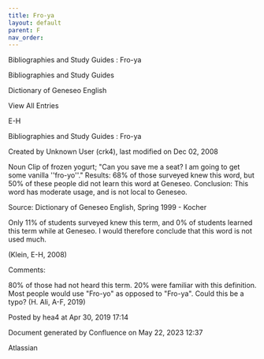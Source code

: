 ```yaml
---
title: Fro-ya
layout: default
parent: F
nav_order:
---
```


Bibliographies and Study Guides : Fro-ya

Bibliographies and Study Guides

Dictionary of Geneseo English

View All Entries

E-H

Bibliographies and Study Guides : Fro-ya

Created by  Unknown User (crk4), last modified on Dec 02, 2008

Noun Clip of frozen yogurt; &quot;Can you save me a seat? I am going to get some vanilla ''fro-yo''.&quot; Results: 68% of those surveyed knew this word, but 50% of these people did not learn this word at Geneseo. Conclusion: This word has moderate usage, and is not local to Geneseo. 

Source: Dictionary of Geneseo English, Spring 1999 - Kocher

Only 11% of students surveyed knew this term, and 0% of students learned this term while at Geneseo. I would therefore conclude that this word is not used much.

(Klein, E-H, 2008)

Comments:

80% of those had not heard this term. 20% were familiar with this definition. Most people would use &quot;Fro-yo&quot; as opposed to &quot;Fro-ya&quot;. Could this be a typo? (H. Ali, A-F, 2019)

Posted by hea4 at Apr 30, 2019 17:14

Document generated by Confluence on May 22, 2023 12:37

Atlassian

